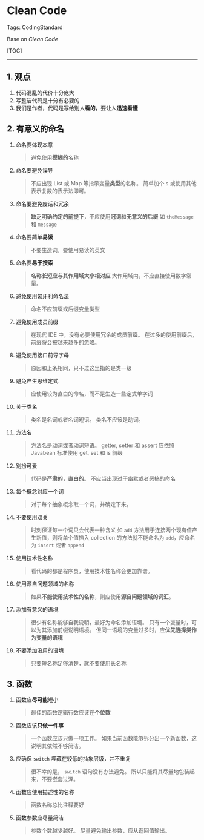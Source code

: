# Clean Code 

Tags: CodingStandard

Base on *Clean Code*

[TOC]

---

## 1. 观点

1. 代码混乱的代价十分庞大
2. 写整洁代码是十分有必要的
3. 我们是作者，代码是写给别人**看的**，要让人**迅速看懂**

## 2. 有意义的命名

1. 命名要体现本意

    > 避免使用**模糊的**名称
    
2. 命名要避免误导

    > 不应出现 List 或 Map 等指示变量**类型**的名称。
    简单加个 s 或使用其他表示复数的表示法即可。
    
3. 命名要避免废话和冗余

    > **缺乏明确约定的前提下**，不应使用**冠词**和**无意义的后缀**
    如 `theMessage` 和 `message`
    
4. 命名要简单**易读**

    > 不要生造词，要使用易读的英文
    
5. 命名要**易于搜索**

    > **名称长短应与其作用域大小相对应**
    大作用域内，不应直接使用数字常量。
    
6. 避免使用匈牙利命名法

    > 命名不应前缀或后缀变量类型
    
7. 避免使用成员前缀

    > 在现代 IDE 中，没有必要使用冗余的成员前缀。
    在过多的使用前缀后，前缀将会被越来越多的忽略。
    
8. 避免使用接口前导字母

    > 原因和上条相同，只不过这里指的是类一级

9. 避免产生思维定式

    > 应使用较为直白的命名，而不是生造一些定式单字词
    
10. 关于类名

    > 类名是名词或者名词短语。
    类名不应该是动词。

11. 方法名

    > 方法名是动词或者动词短语。
    getter, setter 和 assert 应依照 Javabean 标准使用 get, set 和 is 前缀
    
12. 别扮可爱

    > 代码是**严肃的，直白的**。
    不应当出现过于幽默或者恶搞的命名

13. 每个概念对应一个词

    > 对于每个抽象概念取一个词，并确定下来。
    
14. 不要使用双关

    > 时刻保证每一个词只会代表一种含义
    如 `add` 方法用于连接两个现有值产生新值，则将单个值插入 collection 的方法就不能命名为 `add`，应命名为 `insert` 或者 `append`
    
15. 使用技术性名称

    > 看代码的都是程序员，使用技术性名称会更加靠谱。
    
16. 使用源自问题领域的名称
    
    > 如果**不能使用技术性的名称**，则应使用**源自问题领域的词汇**。

17. 添加有意义的语境

    > 很少有名称能够自我说明，最好为命名添加语境。
    只有一个变量时，可以为其添加前缀说明语境。
    但同一语境的变量过多时，应**优先选择类作为变量的语境**
    
18. 不要添加没用的语境

    > 只要短名称足够清楚，就不要使用长名称
    
## 3. 函数

1. 函数应**尽可能**短小

    > 最佳的函数逻辑行数应该在**个位数**
    
2. 函数应该**只做一件事**

    > 一个函数应该只做一项工作。
    如果当前函数能够拆分出一个新函数，这说明其依然不够简洁。
    
3. 应确保 `switch` 埋藏在较低的抽象层级，并不重复

    > 很不幸的是， `switch` 语句没有办法避免。
    所以只能将其尽量地包装起来，不要嵌套过深。
    
4. 函数应使用描述性的名称

    > 函数名称总比注释要好
    
5. 函数参数应尽量简洁

    >  参数个数越少越好。
    尽量避免输出参数，应从返回值输出。
    

